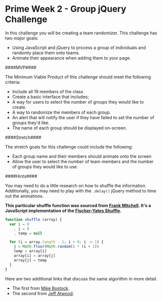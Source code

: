 # Prime Week 2 - Group jQuery Challenge

In this challenge you will be creating a team randomizer. This challenge has two major goals:

*  Using JavaScript and jQuery to process a group of individuals and randomly place them onto teams.
*  Animate their appearance when adding them to your page.

####MVP####

The Minimum Viable Product of this challenge should meet the following criteria:

*  Include all 19 members of the class
*  Create a basic interface that includes;
  *  A way for users to select the number of groups they would like to create.
  *  A way to randomize the members of each group.
  *  An alert that will notify the user if they have failed to set the number of groups they'd like.
*  The name of each group should be displayed on-screen.

####Stretch####

The stretch goals for this challenge could include the following:

*  Each group name and their members should animate onto the screen
*  Allow the user to select the number of team members and the number of groups they would like to use.

####Hints####

You may need to do a little research on how to shuffle the information.
Additionally, you may need to play with the `.delay()` jQuery method to time out the animations.

__This particular shuffle function was sourced from [Frank Mitchell](https://www.frankmitchell.org/2015/01/fisher-yates/).  It's a JavaScript implementation of the [Fischer-Yates Shuffle](http://en.wikipedia.org/wiki/Fisher–Yates_shuffle).__

```javascript
function shuffle (array) {
  var i = 0
    , j = 0
    , temp = null

  for (i = array.length - 1; i > 0; i -= 1) {
    j = Math.floor(Math.random() * (i + 1))
    temp = array[i]
    array[i] = array[j]
    array[j] = temp
  }
}
```

Here are two additional links that discuss the same algorithm in more detail.

*  The first from [Mike Bostock](https://bost.ocks.org/mike/shuffle/).
*  The second from [Jeff Atwood](http://blog.codinghorror.com/the-danger-of-naivete/).